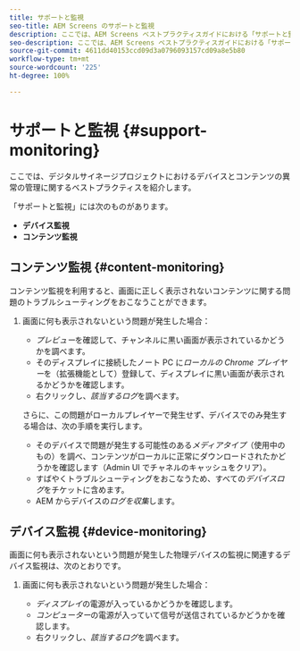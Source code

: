 ```yaml
---
title: サポートと監視
seo-title: AEM Screens のサポートと監視
description: ここでは、AEM Screens ベストプラクティスガイドにおける「サポートと監視」について説明します
seo-description: ここでは、AEM Screens ベストプラクティスガイドにおける「サポートと監視」について説明します
source-git-commit: 4611dd40153ccd09d3a0796093157cd09a8e5b80
workflow-type: tm+mt
source-wordcount: '225'
ht-degree: 100%

---
```



# サポートと監視 {#support-monitoring}

ここでは、デジタルサイネージプロジェクトにおけるデバイスとコンテンツの異常の管理に関するベストプラクティスを紹介します。

「サポートと監視」には次のものがあります。

* **デバイス監視**
* **コンテンツ監視**

## コンテンツ監視 {#content-monitoring}

コンテンツ監視を利用すると、画面に正しく表示されないコンテンツに関する問題のトラブルシューティングをおこなうことができます。

1. 画面に何も表示されないという問題が発生した場合：

   * *プレビュー*&#x200B;を確認して、チャンネルに黒い画面が表示されているかどうかを調べます。
   * そのディスプレイに接続したノート PC に&#x200B;*ローカルの Chrome プレイヤー*&#x200B;を（拡張機能として）登録して、ディスプレイに黒い画面が表示されるかどうかを確認します。
   * 右クリックし、*該当するログ*&#x200B;を調べます。

   さらに、この問題がローカルプレイヤーで発生せず、デバイスでのみ発生する場合は、次の手順を実行します。

   * そのデバイスで問題が発生する可能性のある&#x200B;*メディアタイプ*（使用中のもの）を調べ、コンテンツがローカルに正常にダウンロードされたかどうかを確認します（Admin UI でチャネルのキャッシュをクリア）。
   * すばやくトラブルシューティングをおこなうため、すべての&#x200B;*デバイスログ*&#x200B;をチケットに含めます。
   * AEM からデバイスの&#x200B;*ログを収集*&#x200B;します。


## デバイス監視 {#device-monitoring}

画面に何も表示されないという問題が発生した物理デバイスの監視に関連するデバイス監視は、次のとおりです。

1. 画面に何も表示されないという問題が発生した場合：

   * *ディスプレイ*&#x200B;の電源が入っているかどうかを確認します。
   * *コンピューター*&#x200B;の電源が入っていて信号が送信されているかどうかを確認します。
   * 右クリックし、*該当するログ*&#x200B;を調べます。


